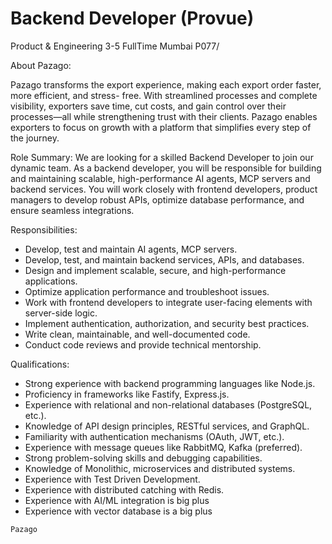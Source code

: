 # Backend Developer (Provue)

Product & Engineering 3-5 FullTime Mumbai P077/

About Pazago:

Pazago transforms the export experience, making each export order faster, more efficient, and stress-
free. With streamlined processes and complete visibility, exporters save time, cut costs, and gain control
over their processes—all while strengthening trust with their clients.
Pazago enables exporters to focus on growth with a platform that simplifies every step of the journey.

Role Summary:
We are looking for a skilled Backend Developer to join our dynamic team. As a backend developer, you
will be responsible for building and maintaining scalable, high-performance AI agents, MCP servers and
backend services. You will work closely with frontend developers, product managers to develop robust
APIs, optimize database performance, and ensure seamless integrations.

Responsibilities:

- Develop, test and maintain AI agents, MCP servers.
- Develop, test, and maintain backend services, APIs, and databases.
- Design and implement scalable, secure, and high-performance applications.
- Optimize application performance and troubleshoot issues.
- Work with frontend developers to integrate user-facing elements with server-side logic.
- Implement authentication, authorization, and security best practices.
- Write clean, maintainable, and well-documented code.
- Conduct code reviews and provide technical mentorship.

Qualifications:

- Strong experience with backend programming languages like Node.js.
- Proficiency in frameworks like Fastify, Express.js.
- Experience with relational and non-relational databases (PostgreSQL, etc.).
- Knowledge of API design principles, RESTful services, and GraphQL.
- Familiarity with authentication mechanisms (OAuth, JWT, etc.).
- Experience with message queues like RabbitMQ, Kafka (preferred).
- Strong problem-solving skills and debugging capabilities.
- Knowledge of Monolithic, microservices and distributed systems.
- Experience with Test Driven Development.
- Experience with distributed catching with Redis.
- Experience with AI/ML integration is big plus
- Experience with vector database is a big plus

```txt
Pazago
```

